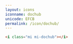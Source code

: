```yaml
---
layout: icons
iconname: dochub
unicode: EFCB
permalink: /icon/dochub/
---
```


``` html
<i class="mi mi-dochub"></i>
```

